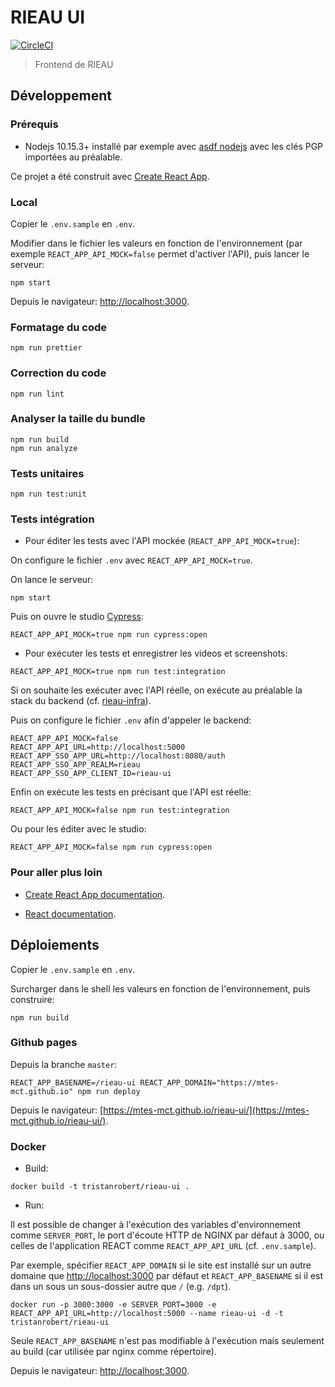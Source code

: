 # RIEAU UI
[![CircleCI](https://circleci.com/gh/MTES-MCT/rieau-ui/tree/master.svg?style=svg)](https://circleci.com/gh/MTES-MCT/rieau-ui/tree/master)

> Frontend de RIEAU

## Développement

### Prérequis

* Nodejs 10.15.3+ installé par exemple avec [asdf nodejs](https://github.com/asdf-vm/asdf-nodejs) avec les clés PGP importées au préalable.

Ce projet a été construit avec [Create React App](https://github.com/facebook/create-react-app).

### Local

Copier le `.env.sample` en `.env`.


Modifier dans le fichier les valeurs en fonction de l'environnement (par exemple `REACT_APP_API_MOCK=false` permet d'activer l'API), puis lancer le serveur:

```
npm start
```

Depuis le navigateur: [http://localhost:3000](http://localhost:3000).

### Formatage du code

```
npm run prettier
```

### Correction du code

```
npm run lint
```

### Analyser la taille du bundle

```
npm run build
npm run analyze
```

### Tests unitaires

```
npm run test:unit
```

### Tests intégration

* Pour éditer les tests avec l'API mockée (`REACT_APP_API_MOCK=true`):

On configure le fichier `.env` avec `REACT_APP_API_MOCK=true`.

On lance le serveur:

```
npm start
```

Puis on ouvre le studio [Cypress](https://cypress.io):

```
REACT_APP_API_MOCK=true npm run cypress:open
```

* Pour exécuter les tests et enregistrer les videos et screenshots:

```
REACT_APP_API_MOCK=true npm run test:integration
```

Si on souhaite les exécuter avec l'API réelle, on exécute au préalable la stack du backend (cf. [rieau-infra](https://github.com/MTES-MCT/rieau-infra/blob/master/README.md)).

Puis on configure le fichier `.env` afin d'appeler le backend: 

```
REACT_APP_API_MOCK=false
REACT_APP_API_URL=http://localhost:5000
REACT_APP_SSO_APP_URL=http://localhost:8080/auth
REACT_APP_SSO_APP_REALM=rieau
REACT_APP_SSO_APP_CLIENT_ID=rieau-ui
```

Enfin on exécute les tests en précisant que l'API est réelle:

```
REACT_APP_API_MOCK=false npm run test:integration
```

Ou pour les éditer avec le studio: 

```
REACT_APP_API_MOCK=false npm run cypress:open
```

### Pour aller plus loin

* [Create React App documentation](https://facebook.github.io/create-react-app/docs/getting-started).

* [React documentation](https://reactjs.org/).

## Déploiements

Copier le `.env.sample` en `.env`.

Surcharger dans le shell les valeurs en fonction de l'environnement, puis construire:

```
npm run build
```

### Github pages

Depuis la branche `master`:

```
REACT_APP_BASENAME=/rieau-ui REACT_APP_DOMAIN="https://mtes-mct.github.io" npm run deploy
```

Depuis le navigateur: [https://mtes-mct.github.io/rieau-ui/](https://mtes-mct.github.io/rieau-ui/).

### Docker

* Build:

```
docker build -t tristanrobert/rieau-ui .
```

* Run:

Il est possible de changer à l'exécution des variables d'environnement comme `SERVER_PORT`, le port d'écoute HTTP de NGINX par défaut à 3000, ou celles de l'application REACT comme `REACT_APP_API_URL` (cf. `.env.sample`).

Par exemple, spécifier `REACT_APP_DOMAIN` si le site est installé sur un autre domaine que [http://localhost:3000](http://localhost:3000) par défaut et `REACT_APP_BASENAME` si il est dans un sous un sous-dossier autre que `/` (e.g. `/dpt`).

```
docker run -p 3000:3000 -e SERVER_PORT=3000 -e REACT_APP_API_URL=http://localhost:5000 --name rieau-ui -d -t tristanrobert/rieau-ui
```

Seule `REACT_APP_BASENAME` n'est pas modifiable à l'exécution mais seulement au build (car utilisée par nginx comme répertoire).

Depuis le navigateur: [http://localhost:3000](http://localhost:3000).
